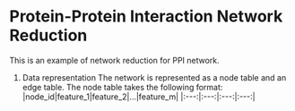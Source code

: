 # Protein-Protein Interaction Network Reduction

This is an example of network reduction for PPI network.

1. Data representation
The network is represented as a node table and an edge table. The node table takes the following format:
|node_id|feature_1|feature_2|...|feature_m|
|:---:|:---:|:---:|:---:|
